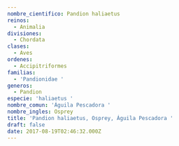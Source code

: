 ```yaml
---
nombre_cientifico: Pandion haliaetus
reinos:
  - Animalia
divisiones:
  - Chordata
clases:
  - Aves
ordenes:
  - Accipitriformes
familias:
  - 'Pandionidae '
generos:
  - Pandion
especie: 'haliaetus '
nombre_comun: 'Águila Pescadora '
nombre_ingles: Osprey
title: 'Pandion haliaetus, Osprey, Águila Pescadora '
draft: false
date: 2017-08-19T02:46:32.000Z
---
```


